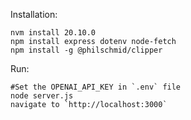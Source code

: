 
Installation:
```
nvm install 20.10.0
npm install express dotenv node-fetch
npm install -g @philschmid/clipper

```


Run:
```
#Set the OPENAI_API_KEY in `.env` file
node server.js
navigate to `http://localhost:3000`
```

